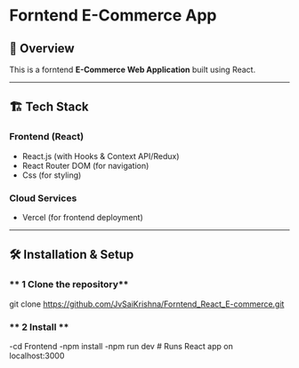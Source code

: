 # Forntend E-Commerce App

## 🚀 Overview
This is a forntend **E-Commerce Web Application** built using React.

---

## 🏗️ Tech Stack

### **Frontend (React)**
- React.js (with Hooks & Context API/Redux)
- React Router DOM (for navigation)
- Css (for styling)


### **Cloud Services**
- Vercel (for frontend deployment)

---

## 🛠️ Installation & Setup

### ** 1 Clone the repository**
git clone https://github.com/JvSaiKrishna/Forntend_React_E-commerce.git

### ** 2 Install **
-cd Frontend
-npm install
-npm run dev  # Runs React app on localhost:3000

